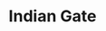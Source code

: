 ---
title: "Indian Gate"
address: "1st Floor, 26B Nutgrove shopping centre, Rathfarnham, Co. Dublin, Dublin 16"
tel: "+353 (0)14 95 1334"
county: "Dublin"
category: "Indian Restaurants"
type: "Content"
lat: "53.28972244262695"
lng: "-6.26751184463501"
---